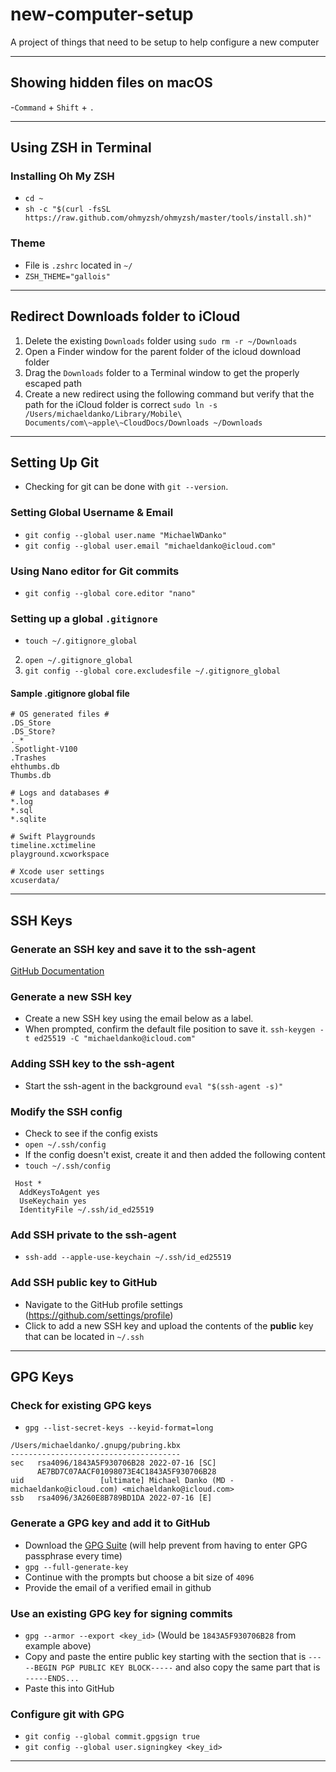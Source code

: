 # new-computer-setup
A project of things that need to be setup to help configure a new computer

---

## Showing hidden files on macOS
-`Command` + `Shift` + `.`

---

## Using ZSH in Terminal

### Installing Oh My ZSH
- `cd ~`
- `sh -c "$(curl -fsSL https://raw.github.com/ohmyzsh/ohmyzsh/master/tools/install.sh)"`

### Theme
- File is `.zshrc` located in `~/`
- `ZSH_THEME="gallois"`

---

## Redirect Downloads folder to iCloud
1. Delete the existing `Downloads` folder using `sudo rm -r ~/Downloads`
2. Open a Finder window for the parent folder of the icloud download folder
3. Drag the `Downloads` folder to a Terminal window to get the properly escaped path
4. Create a new redirect using the following command but verify that the path for the iCloud folder is correct `sudo ln -s /Users/michaeldanko/Library/Mobile\ Documents/com\~apple\~CloudDocs/Downloads ~/Downloads`

---
## Setting Up Git
* Checking for git can be done with `git --version`.

### Setting Global Username & Email
- `git config --global user.name "MichaelWDanko"`
- `git config --global user.email "michaeldanko@icloud.com"`

### Using Nano editor for Git commits
- `git config --global core.editor "nano"`

### Setting up a global  `.gitignore`
- `touch ~/.gitignore_global`
2. `open ~/.gitignore_global`
3. `git config --global core.excludesfile ~/.gitignore_global`

#### Sample .gitignore global file
```
# OS generated files #
.DS_Store
.DS_Store?
._*
.Spotlight-V100
.Trashes
ehthumbs.db
Thumbs.db

# Logs and databases #
*.log
*.sql
*.sqlite

# Swift Playgrounds
timeline.xctimeline
playground.xcworkspace

# Xcode user settings
xcuserdata/
```

---

## SSH Keys

### Generate an SSH key and save it to the ssh-agent
[GitHub Documentation](https://docs.github.com/en/authentication/connecting-to-github-with-ssh/generating-a-new-ssh-key-and-adding-it-to-the-ssh-agent)

### Generate a new SSH key
- Create a new SSH key using the email below as a label.
- When prompted, confirm the default file position to save it. 
`ssh-keygen -t ed25519 -C "michaeldanko@icloud.com"`

### Adding SSH key to the ssh-agent
- Start the ssh-agent in the background
`eval "$(ssh-agent -s)"`

### Modify the SSH config
- Check to see if the config exists
- `open ~/.ssh/config`
- If the config doesn't exist, create it and then added the following content
- `touch ~/.ssh/config`

```
 Host *
  AddKeysToAgent yes
  UseKeychain yes
  IdentityFile ~/.ssh/id_ed25519
```

### Add SSH private to the ssh-agent
- `ssh-add --apple-use-keychain ~/.ssh/id_ed25519`

### Add SSH public key to GitHub
- Navigate to the GitHub profile settings (https://github.com/settings/profile)
- Click to add a new SSH key and upload the contents of the **public** key that can be located in `~/.ssh`

---

## GPG Keys

### Check for existing GPG keys
- `gpg --list-secret-keys --keyid-format=long`
```
/Users/michaeldanko/.gnupg/pubring.kbx
--------------------------------------
sec   rsa4096/1843A5F930706B28 2022-07-16 [SC]
      AE7BD7C07AACF01098073E4C1843A5F930706B28
uid                 [ultimate] Michael Danko (MD - michaeldanko@icloud.com) <michaeldanko@icloud.com>
ssb   rsa4096/3A260E8B789BD1DA 2022-07-16 [E]
```

### Generate a GPG key and add it to GitHub
- Download the [GPG Suite](https://gpgtools.org) (will help prevent from having to enter GPG passphrase every time) 
- `gpg --full-generate-key`
- Continue with the prompts but choose a bit size of `4096`
- Provide the email of a verified email in github

### Use an existing GPG key for signing commits
- `gpg --armor --export <key_id>` (Would be `1843A5F930706B28` from example above)
- Copy and paste the entire public key starting with the section that is `-----BEGIN PGP PUBLIC KEY BLOCK-----` and also copy the same part that is `-----ENDS...`
- Paste this into GitHub

### Configure git with GPG
- `git config --global commit.gpgsign true`
- `git config --global user.signingkey <key_id>`

---
